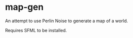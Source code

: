 # map-gen
An attempt to use Perlin Noise to generate a map of a world.

Requires SFML to be installed.